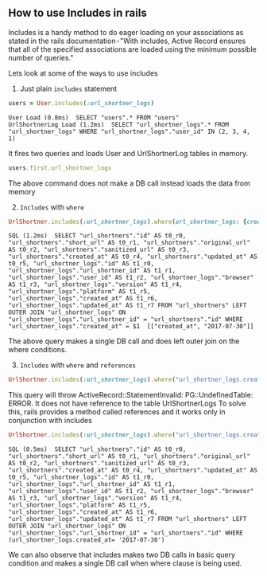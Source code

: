 ## How to use Includes in rails

Includes is a handy method to do eager loading on your associations as stated in the rails documentation - "With includes, Active Record ensures that all of the specified associations are loaded using the minimum possible number of queries."

Lets look at some of the ways to use includes

1. Just plain `includes` statement

```ruby 
users = User.includes(:url_shortner_logs)
```
```shell
User Load (0.8ms)  SELECT "users".* FROM "users"
UrlShortnerLog Load (1.2ms)  SELECT "url_shortner_logs".* FROM "url_shortner_logs" WHERE "url_shortner_logs"."user_id" IN (2, 3, 4, 1)
```

It fires two queries and loads User and UrlShortnerLog tables in memory.
```ruby
users.first.url_shortner_logs
```
The above command does not make a DB call instead loads the data from memory

2. `Includes` with `where`

```ruby
UrlShortner.includes(:url_shortner_logs).where(url_shortner_logs: {created_at: Date.today})
```
```shell
SQL (1.2ms)  SELECT "url_shortners"."id" AS t0_r0, "url_shortners"."short_url" AS t0_r1, "url_shortners"."original_url" AS t0_r2, "url_shortners"."sanitized_url" AS t0_r3, "url_shortners"."created_at" AS t0_r4, "url_shortners"."updated_at" AS t0_r5, "url_shortner_logs"."id" AS t1_r0, "url_shortner_logs"."url_shortner_id" AS t1_r1, "url_shortner_logs"."user_id" AS t1_r2, "url_shortner_logs"."browser" AS t1_r3, "url_shortner_logs"."version" AS t1_r4, "url_shortner_logs"."platform" AS t1_r5, "url_shortner_logs"."created_at" AS t1_r6, "url_shortner_logs"."updated_at" AS t1_r7 FROM "url_shortners" LEFT OUTER JOIN "url_shortner_logs" ON "url_shortner_logs"."url_shortner_id" = "url_shortners"."id" WHERE "url_shortner_logs"."created_at" = $1  [["created_at", "2017-07-30"]]
```

The above query makes a single DB call and does left outer join on the where conditions.

3. `Includes` with `where` and `references`
```ruby
UrlShortner.includes(:url_shortner_logs).where("url_shortner_logs.created_at= '2017–07–30'")
```
This query will throw ActiveRecord::StatementInvalid: PG::UndefinedTable: ERROR. It does not have reference to the table UrlShortnerLogs
To solve this, rails provides a method called references and it works only in conjunction with includes
```ruby
UrlShortner.includes(:url_shortner_logs).where("url_shortner_logs.created_at= '2017-07-30'").references(:url_shortner_logs)
```
```shell
SQL (0.5ms)  SELECT "url_shortners"."id" AS t0_r0, "url_shortners"."short_url" AS t0_r1, "url_shortners"."original_url" AS t0_r2, "url_shortners"."sanitized_url" AS t0_r3, "url_shortners"."created_at" AS t0_r4, "url_shortners"."updated_at" AS t0_r5, "url_shortner_logs"."id" AS t1_r0, "url_shortner_logs"."url_shortner_id" AS t1_r1, "url_shortner_logs"."user_id" AS t1_r2, "url_shortner_logs"."browser" AS t1_r3, "url_shortner_logs"."version" AS t1_r4, "url_shortner_logs"."platform" AS t1_r5, "url_shortner_logs"."created_at" AS t1_r6, "url_shortner_logs"."updated_at" AS t1_r7 FROM "url_shortners" LEFT OUTER JOIN "url_shortner_logs" ON "url_shortner_logs"."url_shortner_id" = "url_shortners"."id" WHERE (url_shortner_logs.created_at= '2017-07-30')
```
We can also observe that includes makes two DB calls in basic query condition and makes a single DB call when where clause is being used.
